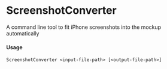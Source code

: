 # ScreenshotConverter
A command line tool to fit iPhone screenshots into the mockup automatically

#### Usage
`ScreenshotConverter <input-file-path> [<output-file-path>]`
